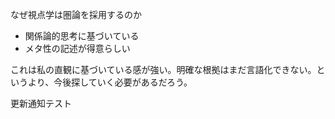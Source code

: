 なぜ視点学は圏論を採用するのか
- 関係論的思考に基づいている
- メタ性の記述が得意らしい

これは私の直観に基づいている感が強い。明確な根拠はまだ言語化できない。というより、今後探していく必要があるだろう。

更新通知テスト